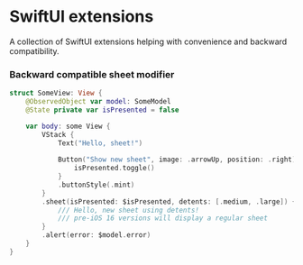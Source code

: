 # SwiftUI extensions

A collection of SwiftUI extensions helping with convenience and backward compatibility.

### Backward compatible sheet modifier

```swift
struct SomeView: View {
    @ObservedObject var model: SomeModel
    @State private var isPresented = false

    var body: some View {
        VStack {
            Text("Hello, sheet!")
            
            Button("Show new sheet", image: .arrowUp, position: .right) {
                isPresented.toggle()
            }
            .buttonStyle(.mint)
        }
        .sheet(isPresented: $isPresented, detents: [.medium, .large]) {
            /// Hello, new sheet using detents! 
            /// pre-iOS 16 versions will display a regular sheet
        }
        .alert(error: $model.error)
    }
}
```
